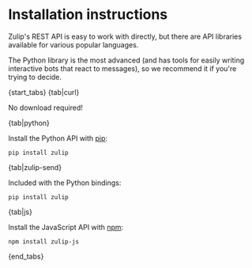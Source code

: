 # Installation instructions

Zulip's REST API is easy to work with directly, but there are API
libraries available for various popular languages.

The Python library is the most advanced (and has tools for easily
writing interactive bots that react to messages), so we recommend it
if you're trying to decide.

{start_tabs}
{tab|curl}

No download required!

{tab|python}

Install the Python API with [pip](https://pypi.python.org/pypi/zulip/):

```
pip install zulip
```

{tab|zulip-send}

Included with the Python bindings:

```
pip install zulip
```

{tab|js}

Install the JavaScript API with [npm](https://www.npmjs.com/package/zulip-js):

```
npm install zulip-js
```

{end_tabs}
